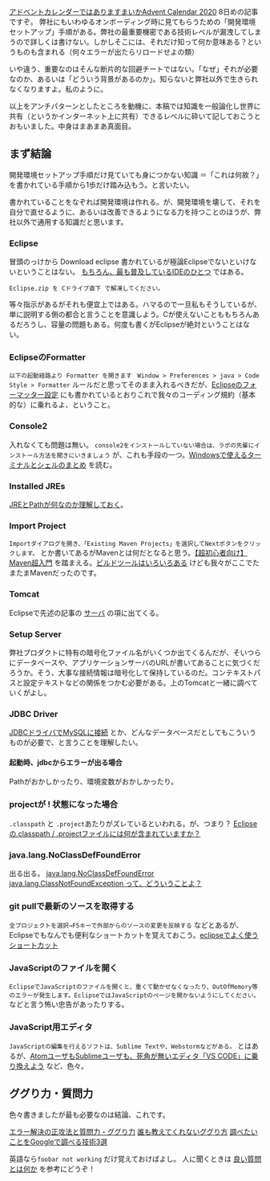 [アドベントカレンダーではありますまいかAdvent Calendar 2020](https://qiita.com/advent-calendar/2020/mba) 8日めの記事ですぞ。
弊社にもいわゆるオンボーディング時に見てもらうための「開発環境セットアップ」手順がある。弊社の最重要機密である技術レベルが漏洩してしまうので詳しくは書けない。しかしそこには、それだけ知って何か意味ある？というものも含まれる（何々エラーが出たらリロードせよの類）

いや違う、重要なのはそんな断片的な回避チートではない。「なぜ」それが必要なのか、あるいは「どういう背景があるのか」。知らないと弊社以外で生きられなくなりますよ。私のように。

以上をアンチパターンとしたところを動機に、本稿では知識を一般論化し世界に共有（というかインターネット上に共有）できるレベルに砕いて記しておこうとおもいました。中身はまあまあ真面目。

## まず結論

開発環境セットアップ手順だけ見ていても身につかない知識
＝「これは何故？」を書かれている手順から1歩だけ踏み込もう。と言いたい。

書かれていることをなぞれば開発環境は作れる。が、開発環境を壊して、それを自分で直せるように、あるいは改善できるようになる力を持つことのほうが、弊社以外で通用する知識だと思います。


### Eclipse

冒頭のっけから Download eclipse 書かれているが極論Eclipseでないといけないということはない。
[もちろん、最も普及しているIDEのひとつ](https://qiita.com/disc99/items/727b51dbe737602a5c91#ide) ではある。

`Eclipse.zip を Cドライブ直下 で解凍してください。`

等々指示があるがそれも便宜上ではある。ハマるので一旦私もそうしているが、単に説明する側の都合と言うことを意識しよう。Cが使えないことももちろんあるだろうし、容量の問題もある。何度も書くがEclipseが絶対ということはない。


### EclipseのFormatter

`以下の起動経路より Formatter を開きます`
` Window > Preferences > java > Code Style > Formatter`
ルールだと思ってそのまま入れるべきだが、[Eclipseのフォーマッター設定](https://qiita.com/koma01102003/items/2167ca798f7dc4c4b278) にも書かれているとおりこれで我々のコーディング規約（基本的な）に乗れるよ、ということ。

### Console2

入れなくても問題は無い。
`console2をインストールしていない場合は、ラボの先輩にインストール方法を聞きにいきましょう`
が、これも手段の一つ。[Windowsで使えるターミナルとシェルのまとめ](https://qiita.com/Ted-HM/items/9a60f6fcf74bbd79a904) を読む。


### Installed JREs

[JREとPathが何なのか理解しておく](https://qiita.com/Terry3/items/606c4554eabecf9010f1)。

### Import Project

`Importダイアログを開き、「Existing Maven Projects」を選択してNextボタンをクリックします。`
とか書いてあるがMavenとは何だとなると思う。[【超初心者向け】Maven超入門](https://qiita.com/tarosa0001/items/e5667cfa857529900216) を踏まえる。[ビルドツールはいろいろある](https://qiita.com/MahoTakara/items/ff73338e218b656bedfa) けども我々がここでたまたまMavenだったのです。

### Tomcat

Eclipseで先述の記事の [サーバ](https://qiita.com/disc99/items/727b51dbe737602a5c91#%E3%82%B5%E3%83%BC%E3%83%90%E7%B3%BB) の項に出てくる。


### Setup Server

弊社プロダクトに特有の暗号化ファイル名がいくつか出てくるんだが、そいつらにデータベースや、アプリケーションサーバのURLが書いてあることに気づくだろうか。そう、大事な接続情報は暗号化して保持しているのだ。コンテキストパスと設定テキストなどの関係をつかむ必要がある。上のTomcatと一緒に調べていくがよし。

### JDBC Driver

[JDBCドライバでMySQLに接続](https://qiita.com/norikiyo777/items/0bc3bf28b94ae4922b9a) とか、どんなデータベースだとしてもこういうものが必要で、と言うことを理解したい。

#### 起動時、jdbcからエラーが出る場合
Pathがおかしかったり、環境変数がおかしかったり。

### projectが ! 状態になった場合 

`.classpath` と `.project`あたりがズレているといわれる。が、つまり？
[Eclipseの.classpath / .projectファイルには何が含まれていますか？](https://www.it-swarm-ja.tech/ja/java/eclipse%E3%81%AEclasspath-project%E3%83%95%E3%82%A1%E3%82%A4%E3%83%AB%E3%81%AB%E3%81%AF%E4%BD%95%E3%81%8C%E5%90%AB%E3%81%BE%E3%82%8C%E3%81%A6%E3%81%84%E3%81%BE%E3%81%99%E3%81%8B%EF%BC%9F/940379256/)

### java.lang.NoClassDefFoundError

出る出る。
[java.lang.NoClassDefFoundError](https://software.fujitsu.com/jp/manual/manualfiles/M050000/B1WN5031/03/msg43/msg09883.htm)
[java.lang.ClassNotFoundException って、どういうことよ？](https://ts0818.hatenablog.com/entry/2019/08/23/165818)

### git pullで最新のソースを取得する
`全プロジェクトを選択→F5キーで外部からのソースの変更を反映する` などとあるが、Eclipseでもなんでも便利なショートカットを覚えておこう。[eclipseでよく使うショートカット](https://qiita.com/ynxx/items/7734dfb755bc83373d7c)

### JavaScriptのファイルを開く

`EclipseでJavaScriptのファイルを開くと、重くて動かせなくなったり、OutOfMemory等のエラーが発生します。EclipseではJavaScriptのページを開かないようにしてください。` などと言う怖い忠告があったりする。

### JavaScript用エディタ
`JavaScriptの編集を行えるソフトは、Sublime Textや、Webstormなどがある。` とはあるが、[AtomユーザもSublimeユーザも、死角が無いエディタ「VS CODE」に乗り換えよう](https://hirata.blog/201807_vs-code-introduction/) など、色々。


## ググり力・質問力
色々書きましたが最も必要なのは結論、これです。

[エラー解決の正攻法と質問力・ググり力](https://qiita.com/yogoken/items/84dc3bbeeaba0c273d2c)
[誰も教えてくれないググり方](https://qiita.com/hcl/items/da9367d76ff103fcb181)
[調べたいことをGoogleで調べる技術3選
](https://zenn.dev/junki555/articles/81abe43eb32e12)

英語なら`foobar not working` だけ覚えておけばよし。
人に聞くときは [良い質問とは何か](https://qiita.com/e99h2121/items/cec6328806863f10b439) を参考にどうぞ！

